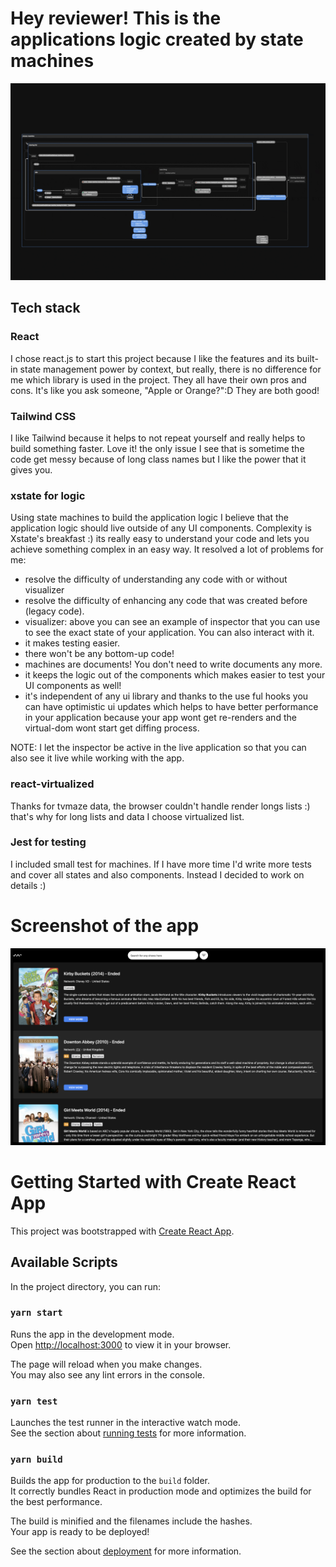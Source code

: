 # Hey reviewer! This is the applications logic created by state machines

![app-logic-overview](./public/app-logic-overview.gif?raw=true)

## Tech stack

### React

I chose react.js to start this project because I like the features and its built-in state management power by context, but really, there is no difference for me which library is used in the project. They all have their own pros and cons. It's like you ask someone, "Apple or Orange?":D They are both good!

### Tailwind CSS

I like Tailwind because it helps to not repeat yourself and really helps to build something faster. Love it! the only issue I see that is sometime the code get messy because of long class names but I like the power that it gives you.

### xstate for logic

Using state machines to build the application logic I believe that the application logic should live outside of any UI components. Complexity is Xstate's breakfast :) its really easy to understand your code and lets you achieve something complex in an easy way. It resolved a lot of problems for me:

- resolve the difficulty of understanding any code with or without visualizer
- resolve the difficulty of enhancing any code that was created before (legacy code).
- visualizer: above you can see an example of inspector that you can use to see the exact state of your application. You can also interact with it.
- it makes testing easier.
- there won't be any bottom-up code!
- machines are documents! You don't need to write documents any more.
- it keeps the logic out of the components which makes easier to test your UI components as well!
- it's independent of any ui library and thanks to the use ful hooks you can have optimistic ui updates which helps to have better performance in your application because your app wont get re-renders and the virtual-dom wont start get diffing process.

NOTE: I let the inspector be active in the live application so that you can also see it live while working with the app.

### react-virtualized

Thanks for tvmaze data, the browser couldn't handle render longs lists :) that's why for long lists and data I choose virtualized list.

### Jest for testing

I included small test for machines. If I have more time I'd write more tests and cover all states and also components. Instead I decided to work on details :)

# Screenshot of the app

![app-screenshot](./public/screenshot.png?raw=true)

# Getting Started with Create React App

This project was bootstrapped with [Create React App](https://github.com/facebook/create-react-app).

## Available Scripts

In the project directory, you can run:

### `yarn start`

Runs the app in the development mode.\
Open [http://localhost:3000](http://localhost:3000) to view it in your browser.

The page will reload when you make changes.\
You may also see any lint errors in the console.

### `yarn test`

Launches the test runner in the interactive watch mode.\
See the section about [running tests](https://facebook.github.io/create-react-app/docs/running-tests) for more information.

### `yarn build`

Builds the app for production to the `build` folder.\
It correctly bundles React in production mode and optimizes the build for the best performance.

The build is minified and the filenames include the hashes.\
Your app is ready to be deployed!

See the section about [deployment](https://facebook.github.io/create-react-app/docs/deployment) for more information.
